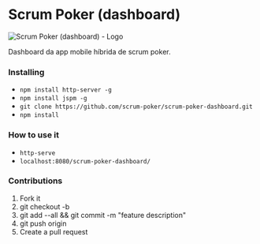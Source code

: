 # Scrum Poker (dashboard)

![Scrum Poker (dashboard) - Logo][logo]

Dashboard da app mobile híbrida de scrum poker.

### Installing

* `npm install http-server -g`
* `npm install jspm -g`
* `git clone https://github.com/scrum-poker/scrum-poker-dashboard.git`
* `npm install`

### How to use it

* `http-serve`
* `localhost:8080/scrum-poker-dashboard/`

### Contributions

1. Fork it
2. git checkout -b <branch-name>
3. git add --all && git commit -m "feature description"
4. git push origin <branch-name>
5. Create a pull request

[logo]: https://raw.githubusercontent.com/scrum-poker/scrum-poker-dashboard/master/logo.png "Scrum Poker (dashboard) - Logo"
